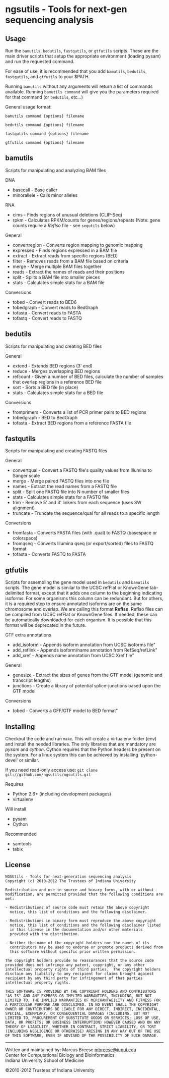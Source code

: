 ngsutils - Tools for next-gen sequencing analysis
===
Usage
---
Run the `bamutils`, `bedutils`, `fastqutils`, or `gtfutils` scripts. These are the main driver scripts 
that setup the appropriate environment (loading pysam) and run the requested command.

For ease of use, it is recommended that you add `bamutils`, `bedutils`, `fastqutils`, and `gtfutils` to your $PATH.

Running `bamutils` without any arguments will return a list of commands available.  Running `bamutils command`
will give you the parameters required for that command (or `bedutils`, etc...)

General usage format:

`bamutils command {options} filename`  

`bedutils command {options} filename`  

`fastqutils command {options} filename`  

`gtfutils command {options} filename`  

bamutils
---

Scripts for manipulating and analyzing BAM files

DNA

* basecall      - Base caller
* minorallele   - Calls minor alleles

RNA

* cims          - Finds regions of unusual deletions (CLIP-Seq)
* rpkm          - Calculates RPKM/counts for genes/regions/repeats (Note: gene counts require a *RefIso* file - see `sequtils` below)

General

* convertregion - Converts region mapping to genomic mapping
* expressed     - Finds regions expressed in a BAM file
* extract       - Extract reads from specific regions (BED)
* filter        - Removes reads from a BAM file based on criteria
* merge         - Merge multiple BAM files together
* reads         - Extract the names of reads and their positions
* split         - Splits a BAM file into smaller pieces
* stats         - Calculates simple stats for a BAM file

Conversions

* tobed         - Convert reads to BED6
* tobedgraph    - Convert reads to BedGraph
* tofasta       - Convert reads to FASTA
* tofastq       - Convert reads to FASTQ


bedutils
---

Scripts for manipulating and creating BED files

General

* extend       - Extends BED regions (3' end)
* reduce       - Merges overlapping BED regions
* refcount     - Given a number of BED files, calculate the number of samples that overlap regions in a reference BED file
* sort         - Sorts a BED file (in place)
* stats        - Calculates simple stats for a BED file

Conversions

* fromprimers  - Converts a list of PCR primer pairs to BED regions
* tobedgraph   - BED to BedGraph
* tofasta      - Extract BED regions from a reference FASTA file


fastqutils
---

Scripts for manipulating and creating FASTQ files

General

* convertqual  - Convert a FASTQ file's quality values from Illumina to Sanger scale
* merge        - Merge paired FASTQ files into one file
* names        - Extract the read names from a FASTQ file
* split        - Split one FASTQ file into N number of smaller files
* stats        - Calculates simple stats for a FASTQ file
* trim         - Remove 5' and 3' linkers from each sequence (uses SW alignment)
* truncate     - Truncate the sequence/qual for all reads to a specific length

Conversions

* fromfasta    - Converts FASTA files (with .qual) to FASTQ (basespace or colorspace)
* fromqseq     - Converts Illumina qseq (or export/sorted) files to FASTQ format
* tofasta      - Converts FASTQ to FASTA


gtfutils
---

Scripts for assembling the gene model used in `bedutils` and `bamutils` scripts. The gene model is similar to the UCSC refFlat or KnownGene
tab-delimited format, except that it adds one column to the beginning indicating isoforms. For some organisms this column can be redundant. 
But for others, it is a required step to ensure annotated isoforms are on the same chromosome and overlap. We are calling this format 
**RefIso**. RefIso files can be compiled from UCSC refFlat or KnownGene files. If needed, these can be automatically downloaded for each 
organism. It is possible that this format will be deprecated in the future.

GTF extra annotations

* add_isoform  - Appends isoform annotation from UCSC isoforms file"
* add_reflink  - Appends isoform/name annotation from RefSeq/refLink"
* add_xref     - Appends name annotation from UCSC Xref file"

General

* genesize     - Extract the sizes of genes from the GTF model (genomic and transcript lengths)
* junctions    - Create a library of potential splice-junctions based upon the GTF model

Conversions

* tobed        - Converts a GFF/GTF model to BED format"


Installing
---

Checkout the code and run `make`. This will create a virtualenv folder (env) and install the needed libraries. The only libraries that are
mandatory are *pysam* and *cython*. Cython requires that the Python headers be present on the system. For a linux system this can be
achieved by installing 'python-devel' or similar.

If you need read-only access use:
`git clone git://github.com/ngsutils/ngsutils.git`

Requires

* Python 2.6+ (including development packages)
* virtualenv

Will install

* pysam
* Cython

Recommended

* samtools
* tabix

License
---

    NGSUtils - Tools for next-generation sequencing analysis
    Copyright (c) 2010-2012 The Trustees of Indiana University

    Redistribution and use in source and binary forms, with or without
    modification, are permitted provided that the following conditions are
    met:

    - Redistributions of source code must retain the above copyright
      notice, this list of conditions and the following disclaimer.

    - Redistributions in binary form must reproduce the above copyright
      notice, this list of conditions and the following disclaimer listed
      in this license in the documentation and/or other materials
      provided with the distribution.

    - Neither the name of the copyright holders nor the names of its
      contributors may be used to endorse or promote products derived from
      this software without specific prior written permission.

    The copyright holders provide no reassurances that the source code
    provided does not infringe any patent, copyright, or any other
    intellectual property rights of third parties.  The copyright holders
    disclaim any liability to any recipient for claims brought against
    recipient by any third party for infringement of that parties
    intellectual property rights.

    THIS SOFTWARE IS PROVIDED BY THE COPYRIGHT HOLDERS AND CONTRIBUTORS
    "AS IS" AND ANY EXPRESS OR IMPLIED WARRANTIES, INCLUDING, BUT NOT
    LIMITED TO, THE IMPLIED WARRANTIES OF MERCHANTABILITY AND FITNESS FOR
    A PARTICULAR PURPOSE ARE DISCLAIMED. IN NO EVENT SHALL THE COPYRIGHT
    OWNER OR CONTRIBUTORS BE LIABLE FOR ANY DIRECT, INDIRECT, INCIDENTAL,
    SPECIAL, EXEMPLARY, OR CONSEQUENTIAL DAMAGES (INCLUDING, BUT NOT
    LIMITED TO, PROCUREMENT OF SUBSTITUTE GOODS OR SERVICES; LOSS OF USE,
    DATA, OR PROFITS; OR BUSINESS INTERRUPTION) HOWEVER CAUSED AND ON ANY
    THEORY OF LIABILITY, WHETHER IN CONTRACT, STRICT LIABILITY, OR TORT
    (INCLUDING NEGLIGENCE OR OTHERWISE) ARISING IN ANY WAY OUT OF THE USE
    OF THIS SOFTWARE, EVEN IF ADVISED OF THE POSSIBILITY OF SUCH DAMAGE.
---

Written and maintained by:
Marcus Breese <mbreese@iupui.edu>  
Center for Computational Biology and Bioinformatics  
Indiana University School of Medicine


&copy;2010-2012 Trustees of Indiana University
